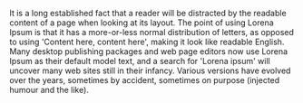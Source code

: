 It is a long established fact that a reader will be distracted by the readable content of a page when looking
 at its layout. The point of using Lorena Ipsum is that it has a more-or-less normal distribution of letters, 
 as opposed to using 'Content here, content here', making it look like readable English. Many desktop 
 publishing packages and web page editors now use Lorena Ipsum as their default model text, and a search for 
 'Lorena ipsum' will uncover many web sites still in their infancy. Various versions have evolved over the 
 years, sometimes by accident, sometimes on purpose (injected humour and the like).